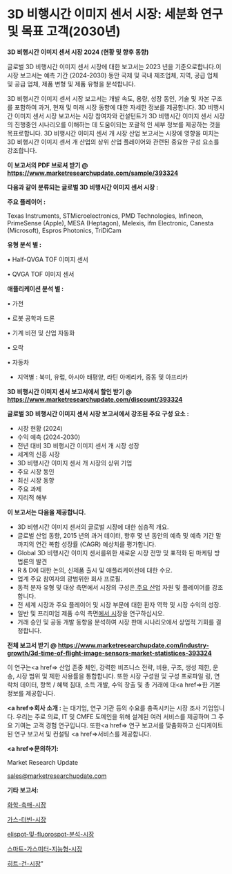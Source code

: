 # 3D 비행시간 이미지 센서 시장: 세분화 연구 및 목표 고객(2030년)

<strong>3D 비행시간 이미지 센서 시장 2024 (현황 및 향후 동향)</strong>

글로벌 3D 비행시간 이미지 센서 시장에 대한 보고서는 2023 년을 기준으로합니다.이 시장 보고서는 예측 기간 (2024-2030) 동안 국제 및 국내 제조업체, 지역, 공급 업체 및 공급 업체, 제품 변형 및 제품 유형을 분석합니다.

3D 비행시간 이미지 센서 시장 보고서는 개발 속도, 용량, 성장 동인, 기술 및 자본 구조를 포함하여 과거, 현재 및 미래 시장 동향에 대한 자세한 정보를 제공합니다. 3D 비행시간 이미지 센서 시장 보고서는 시장 참여자와 컨설턴트가 3D 비행시간 이미지 센서 시장의 진행중인 시나리오를 이해하는 데 도움이되는 포괄적 인 세부 정보를 제공하는 것을 목표로합니다. 3D 비행시간 이미지 센서 개 시장 산업 보고서는 시장에 영향을 미치는 3D 비행시간 이미지 센서 개 산업의 상위 산업 플레이어와 관련된 중요한 구성 요소를 강조합니다.



<strong>이 보고서의 PDF 브로셔 받기 @ <a href=https://www.marketresearchupdate.com/sample/393324>https://www.marketresearchupdate.com/sample/393324</a></strong>



<strong>다음과 같이 분류되는 글로벌 3D 비행시간 이미지 센서 시장 :</strong>



<strong>주요 플레이어 :</strong>

Texas Instruments, STMicroelectronics, PMD Technologies, Infineon, PrimeSense (Apple), MESA (Heptagon), Melexis, ifm Electronic, Canesta (Microsoft), Espros Photonics, TriDiCam



<strong>유형 분석 별 :</strong>

• Half-QVGA TOF 이미지 센서

• QVGA TOF 이미지 센서



<strong>애플리케이션 분석 별 :</strong>

• 가전

• 로봇 공학과 드론

• 기계 비전 및 산업 자동화

• 오락

• 자동차

<ul>
  <li>지역별 : 북미, 유럽, 아시아 태평양, 라틴 아메리카, 중동 및 아프리카</li>
</ul>


<strong>3D 비행시간 이미지 센서 보고서에서 할인 받기 @ <a href=https://www.marketresearchupdate.com/discount/393324>https://www.marketresearchupdate.com/discount/393324</a></strong>



<strong>글로벌 3D 비행시간 이미지 센서 시장 보고서에서 강조된 주요 구성 요소 :</strong>
<ul>
  <li>시장 현황 (2024)</li>
  <li>수익 예측 (2024-2030)</li>
  <li>전년 대비 3D 비행시간 이미지 센서 개 시장 성장</li>
  <li>세계의 신흥 시장</li>
  <li>3D 비행시간 이미지 센서 개 시장의 상위 기업</li>
  <li>주요 시장 동인</li>
  <li>최신 시장 동향</li>
  <li>주요 과제</li>
  <li>지리적 해부</li>
</ul>


<strong>이 보고서는 다음을 제공합니다.</strong>
<ul>
  <li>3D 비행시간 이미지 센서의 글로벌 시장에 대한 심층적 개요.</li>
  <li>글로벌 산업 동향, 2015 년의 과거 데이터, 향후 몇 년 동안의 예측 및 예측 기간 말까지의 연간 복합 성장률 (CAGR) 예상치를 평가합니다.</li>
  <li>Global 3D 비행시간 이미지 센서를위한 새로운 시장 전망 및 표적화 된 마케팅 방법론의 발견</li>
  <li>R &amp; D에 대한 논의, 신제품 출시 및 애플리케이션에 대한 수요.</li>
  <li>업계 주요 참여자의 광범위한 회사 프로필.</li>
  <li>동적 분자 유형 및 대상 측면에서 시장의 구성은<a href=> 주요 산</a>업 자원 및 플레이어를 강조합니다.</li>
  <li>전 세계 시장과 주요 플레이어 및 시장 부문에 대한 환자 역학 및 시장 수익의 성장.</li>
  <li>일반 및 프리미엄 제품 수익 측면<a href=>에서 시</a>장을 연구하십시오.</li>
  <li>거래 승인 및 공동 개발 동향을 분석하여 시장 판매 시나리오에서 상업적 기회를 결정합니다.</li>
</ul>



<strong>전체 보고서 받기 @ <a href=https://www.marketresearchupdate.com/industry-growth/3d-time-of-flight-image-sensors-market-statistices-393324>https://www.marketresearchupdate.com/industry-growth/3d-time-of-flight-image-sensors-market-statistices-393324</a></strong>

이 연구는<a href=> 산업 존중</a> 체인, 강력한 비즈니스 전략, 비용, 구조, 생성 제한, 운송, 시장 범위 및 제한 사용률을 통합합니다. 또한 시장 구성원 및 구성 프로파일 링, 연락처 데이터, 항목 / 혜택 침대, 소득 개발, 수익 창출 및 총 거래에 대<a href=>한 기본 </a>정보를 제공합니다.



<strong><a href=>회사 소</a>개 :</strong>
는 대기업, 연구 기관 등의 수요를 충족시키는 시장 조사 기업입니다. 우리는 주로 의료, IT 및 CMFE 도메인을 위해 설계된 여러 서비스를 제공하며 그 주요 기여는 고객 경험 연구입니다. 또한<a href=> 연구 보</a>고서를 맞춤화하고 신디케이트 된 연구 보고서 및 컨설팅 <a href=>서비스</a>를 제공합니다.



<strong><a href=>문의하기:</a></strong>

Market Research Update

sales@marketresearchupdate.com



<strong>기타 보고서:</strong>

<a href=https://www.linkedin.com/pulse/화학-촉매-시장-진입-전략-및-위험-평가2029년-trend-tracking-tips-360-analysis/>화학-촉매-시장</a>

<a href=https://www.linkedin.com/pulse/가스-터빈-시장-세분화-연구-및-목표-고객2029년-survey-savvy-insights-360-analysis-llaxf/>가스-터빈-시장</a>

<a href=https://www.linkedin.com/pulse/elispot-및-fluorospot-분석-시장-현재-미래-성장-2029-isdailynews-hf7zf/>elispot-및-fluorospot-분석-시장</a>

<a href=https://www.linkedin.com/pulse/스마트-가스미터-지능형-시장-현재-및-미래-성장-2030-consumer-connection-compendium-ana-ud2kf/>스마트-가스미터-지능형-시장</a>

<a href=https://www.linkedin.com/pulse/히트-건-시장-동향-및-성장-전망-trendsetters-talk-360-analysis-0xapf/>히트-건-시장</a>"
